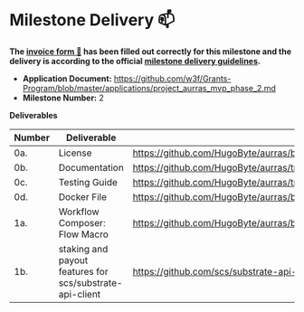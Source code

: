 # Milestone Delivery :mailbox:

**The [invoice form :pencil:](https://docs.google.com/forms/d/e/1FAIpQLSfmNYaoCgrxyhzgoKQ0ynQvnNRoTmgApz9NrMp-hd8mhIiO0A/viewform) has been filled out correctly for this milestone and the delivery is according to the official [milestone delivery guidelines](https://github.com/w3f/Grants-Program/blob/master/docs/milestone-deliverables-guidelines.md).**  

* **Application Document:** https://github.com/w3f/Grants-Program/blob/master/applications/project_aurras_mvp_phase_2.md
* **Milestone Number:** 2

**Deliverables**

| Number | Deliverable | Link | Notes |
| ------------- | ------------- | ------------- |------------- |
| 0a. | License | https://github.com/HugoByte/aurras/blob/master/LICENSE | |
| 0b. | Documentation | https://github.com/HugoByte/aurras/tree/next/workflow/workflow_macro | |
| 0c. | Testing Guide | https://github.com/HugoByte/aurras/tree/next/workflow/workflow_macro#testing | |
| 0d. | Docker File | https://github.com/HugoByte/aurras/blob/next/workflow/Dockerfile | |
| 1a. | Workflow Composer: Flow Macro | https://github.com/HugoByte/aurras/blob/next/workflow/workflow_macro/src/lib.rs | |
| 1b. | staking and payout features for scs/substrate-api-client | https://github.com/scs/substrate-api-client/pull/294 | |